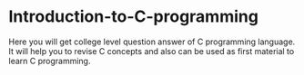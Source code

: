 # Introduction-to-C-programming
Here you will get college level question answer of C programming language. It will help you to revise C concepts and also can be used as first material to learn C programming.
